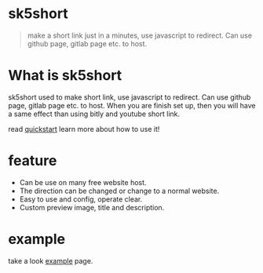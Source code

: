 # sk5short
  > make a short link just in a minutes, use javascript to redirect. Can use github page, gitlab page etc. to host.

# What is sk5short
sk5short used to make short link, use javascript to redirect. Can use github page, gitlab page etc. to host. When you are finish set up, then you will have a same effect than using bitly and youtube short link.

read [quickstart](quickstart.md) learn more about how to use it!

# feature
  * Can be use on many free website host.
  * The direction can be changed or change to a normal website.
  * Easy to use and config, operate clear.
  * Custom preview image, title and description.

# example
take a look [example](example.md) page.